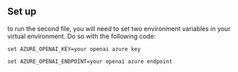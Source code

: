 ## Set up

to run the second file, you will need to set two environment variables in your virtual environment. Do so with the following code: 

`set AZURE_OPENAI_KEY=your openai azure key`

`set AZURE_OPENAI_ENDPOINT=your openai azure endpoint`